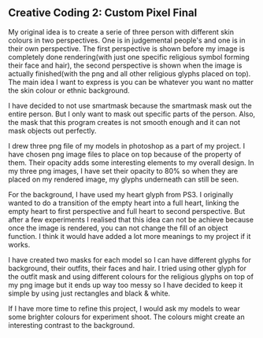 ## Creative Coding 2: Custom Pixel Final

My original idea is to create a serie of three person
with different skin colours in two perspectives. One 
is in judgemental people's and one is in their own perspective.
The first perspective is shown before my image is completely done
rendering(with just one specific religious symbol forming their
face and hair), the second perspective is shown when the image
is actually finished(with the png and all other religious glyphs
placed on top). The main idea I want to express is you can be
whatever you want no matter the skin colour or ethnic background.

I have decided to not use smartmask because the smartmask mask
out the entire person. But I only want to mask out specific parts
of the person. Also, the mask that this program creates is not 
smooth enough and it can not mask objects out perfectly.

I drew three png file of my models in photoshop as a part of my project.
I have chosen png image files to place on top because of the property
of them. Their opacity adds some interesting elements to my overall
design. In my three png images, I have set their opacity to 80% so
when they are placed on my rendered image, my glyphs underneath can
still be seen.

For the background, I have used my heart glyph from PS3. I originally
wanted to do a transition of the empty heart into a full heart, linking
the empty heart to first perspective and full heart to second perspective.
But after a few experiments I realised that this idea can not be achieve
because once the image is rendered, you can not change the fill of an 
object function. I think it would have added a lot more meanings to my
project if it works.

I have created two masks for each model so I can have different glyphs
for background, their outfits, their faces and hair. I tried using other
glyph for the outfit mask and using different colours for the religious 
glyphs on top of my png image but it ends up way too messy so I have 
decided to keep it simple by using just rectangles and black & white.

If I have more time to refine this project, I would ask my models to
wear some brighter colours for experiment shoot. The colours might
create an interesting contrast to the background.